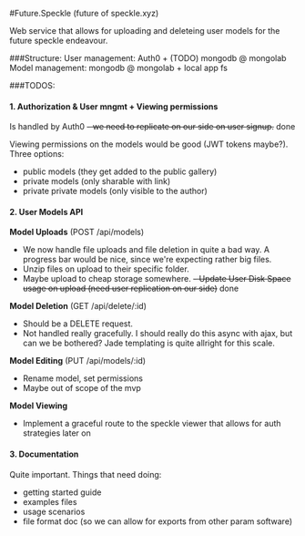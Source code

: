#Future.Speckle
(future of speckle.xyz)

Web service that allows for uploading and deleteing user models for the future speckle endeavour. 

###Structure:
User management: Auth0 + (TODO) mongodb @ mongolab
Model management: mongodb @ mongolab + local app fs

###TODOS:
#### 1. Authorization & User mngmt + Viewing permissions

Is handled by Auth0
~~- we need to replicate on our side on user signup.~~ done 

Viewing permissions on the models would be good (JWT tokens maybe?). Three options: 
- public models (they get added to the public gallery)
- private models (only sharable with link)
- private private models (only visible to the author)

#### 2. User Models API

**Model Uploads** (POST /api/models)
- We now handle file uploads and file deletion in quite a bad way. A progress bar would be nice, since we're expecting rather big files. 
- Unzip files on upload to their specific folder. 
- Maybe upload to cheap storage somewhere.
~~- Update User Disk Space usage on upload (need user replication on our side)~~ done

**Model Deletion** (GET /api/delete/:id)
- Should be a DELETE request. 
- Not handled really gracefully. I should really do this async with ajax, but can we be bothered? Jade templating is quite allright for this scale. 

**Model Editing** (PUT /api/models/:id)
- Rename model, set permissions
- Maybe out of scope of the mvp

**Model Viewing** 
- Implement a graceful route to the speckle viewer that allows for auth strategies later on

#### 3. Documentation

Quite important. Things that need doing:
- getting started guide
- examples files
- usage scenarios
- file format doc (so we can allow for exports from other param software)
